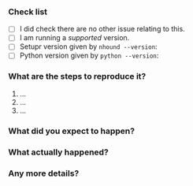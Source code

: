 ### Check list

<!--- Please follow these steps. -->

* [ ] I did check there are no other issue relating to this.
* [ ] I am running a *supported* version.
* [ ] Setupr version given by `nhound --version`:
* [ ] Python version given by `python --version`:

### What are the steps to reproduce it?

<!--- Please detail how we can reproduce the issue. -->

1. …
1. …
1. …

### What did you expect to happen?

<!--- What should have happened instead of the issue? -->

### What actually happened?

<!--- Could you please give as much detail as possible? -->

### Any more details?

<!--- Anything that could be useful to use: log files, screen shots, and
videos are all good examples. -->
